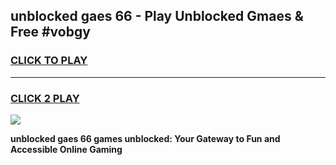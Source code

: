 
## unblocked gaes 66 - Play Unblocked Gmaes & Free #vobgy
<h3>
<a href="https://news.freeplayer.one?title=unblocked_gaes_66&ref=26F">CLICK TO PLAY</a></h3>
<hr>

<h3>
<a href="https://news.freeplayer.one?title=unblocked_gaes_66&ref=26F">CLICK 2 PLAY</a>
  
</h3>

<a href="https://news.freeplayer.one?title=unblocked_gaes_66&ref=26F/"><img src="https://clearcache.store/games.png"></a>


**unblocked gaes 66 games unblocked: Your Gateway to Fun and Accessible Online Gaming**
